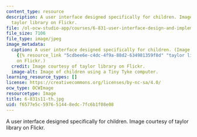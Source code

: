 ```yaml
---
content_type: resource
description: A user interface designed specifically for children. Image courtesy of
  taylor library on Flickr.
file: /ol-ocw-studio-app/courses/6-831-user-interface-design-and-implementation-spring-2011/f6577e5c597651448edc7fc6b1f08e08_6-831s11-th.jpg
file_size: 7106
file_type: image/jpeg
image_metadata:
  caption: A user interface designed specifically for children. (Image courtesy of
    {{% resource_link "5cdbee6e-c4dc-4f9a-88d2-634981359f8d" "taylor library" %}}
    on Flickr.)
  credit: Image courtesy of taylor library on Flickr.
  image-alt: Image of children using a Tiny Tyke computer.
learning_resource_types: []
license: https://creativecommons.org/licenses/by-nc-sa/4.0/
ocw_type: OCWImage
resourcetype: Image
title: 6-831s11-th.jpg
uid: f6577e5c-5976-5144-8edc-7fc6b1f08e08
---
```

A user interface designed specifically for children. Image courtesy of taylor library on Flickr.